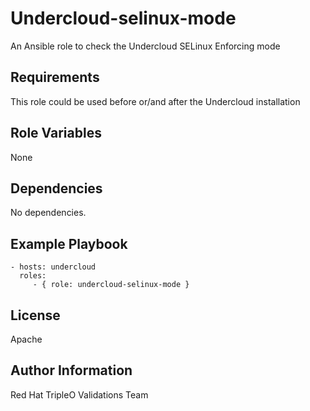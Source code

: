Undercloud-selinux-mode
=======================

An Ansible role to check the Undercloud SELinux Enforcing mode


Requirements
------------

This role could be used before or/and after the Undercloud installation

Role Variables
--------------

None

Dependencies
------------

No dependencies.

Example Playbook
----------------

    - hosts: undercloud
      roles:
         - { role: undercloud-selinux-mode }

License
-------

Apache

Author Information
------------------

Red Hat TripleO Validations Team
